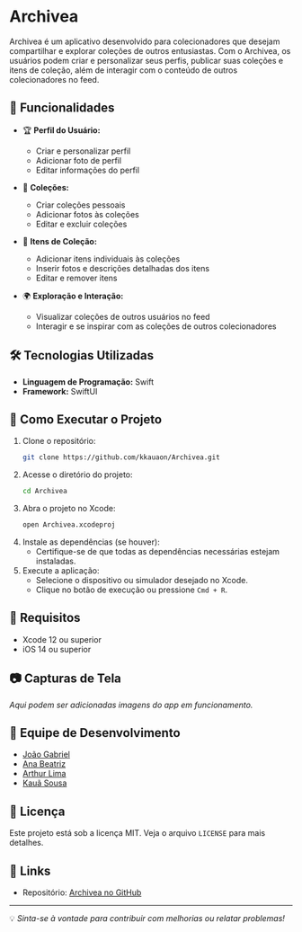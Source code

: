 # Archivea

Archivea é um aplicativo desenvolvido para colecionadores que desejam compartilhar e explorar coleções de outros entusiastas. Com o Archivea, os usuários podem criar e personalizar seus perfis, publicar suas coleções e itens de coleção, além de interagir com o conteúdo de outros colecionadores no feed.

## 📌 Funcionalidades

- 🏆 **Perfil do Usuário:**
  - Criar e personalizar perfil
  - Adicionar foto de perfil
  - Editar informações do perfil
  
- 📂 **Coleções:**
  - Criar coleções pessoais
  - Adicionar fotos às coleções
  - Editar e excluir coleções
  
- 🎲 **Itens de Coleção:**
  - Adicionar itens individuais às coleções
  - Inserir fotos e descrições detalhadas dos itens
  - Editar e remover itens
  
- 🌍 **Exploração e Interação:**
  - Visualizar coleções de outros usuários no feed
  - Interagir e se inspirar com as coleções de outros colecionadores

## 🛠️ Tecnologias Utilizadas

- **Linguagem de Programação:** Swift
- **Framework:** SwiftUI

## 🚀 Como Executar o Projeto

1. Clone o repositório:
   ```bash
   git clone https://github.com/kkauaon/Archivea.git
   ```
2. Acesse o diretório do projeto:
   ```bash
   cd Archivea
   ```
3. Abra o projeto no Xcode:
   ```bash
   open Archivea.xcodeproj
   ```
4. Instale as dependências (se houver):
   - Certifique-se de que todas as dependências necessárias estejam instaladas.
5. Execute a aplicação:
   - Selecione o dispositivo ou simulador desejado no Xcode.
   - Clique no botão de execução ou pressione `Cmd + R`.

## 📌 Requisitos

- Xcode 12 ou superior
- iOS 14 ou superior

## 📷 Capturas de Tela

_Aqui podem ser adicionadas imagens do app em funcionamento._

## 👥 Equipe de Desenvolvimento

- [João Gabriel](https://github.com/Jot4g3)
- [Ana Beatriz](https://github.com/anabcarvalho30)
- [Arthur Lima](https://github.com/Arthur-Lima07)
- [Kauã Sousa](https://github.com/kkauaon)

## 📄 Licença

Este projeto está sob a licença MIT. Veja o arquivo `LICENSE` para mais detalhes.

## 🔗 Links

- Repositório: [Archivea no GitHub](https://github.com/kkauaon/Archivea)

---

💡 _Sinta-se à vontade para contribuir com melhorias ou relatar problemas!_
